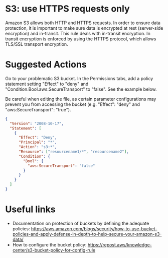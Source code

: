 # S3: use HTTPS requests only

Amazon S3 allows both HTTP and HTTPS requests. In order to ensure data protection, it is important to make sure data is encrypted at rest (server-side encryption) and in-transit. This rule deals with in-transit encryption.
In transit encryption is enforced by using the HTTPS protocol, which allows TLS/SSL transport encryption.

# Suggested Actions

Go to your problematic S3 bucket. In the Permissions tabs, add a policy statement setting "Effect" to "deny" and "Condition.Bool.aws:SecureTransport" to "false". See the example below.

Be careful when editing the file, as certain parameter configurations may prevent you from accessing the bucket (e.g. "Effect": "deny" and "aws:SecureTransport": "true").

```json
{
  "Version": "2008-10-17",
  "Statement": [
    {
      "Effect": "Deny",
      "Principal": "*",
      "Action": "s3:*",
      "Resource": ["resourcename1/*", "resourcename2"],
      "Condition": {
        "Bool": {
          "aws:SecureTransport": "false"
        }
      }
    }
  ]
}
```

# Useful links

- Documentation on protection of buckets by defining the adequate policies: https://aws.amazon.com/blogs/security/how-to-use-bucket-policies-and-apply-defense-in-depth-to-help-secure-your-amazon-s3-data/
- How to configure the bucket policy: https://repost.aws/knowledge-center/s3-bucket-policy-for-config-rule
